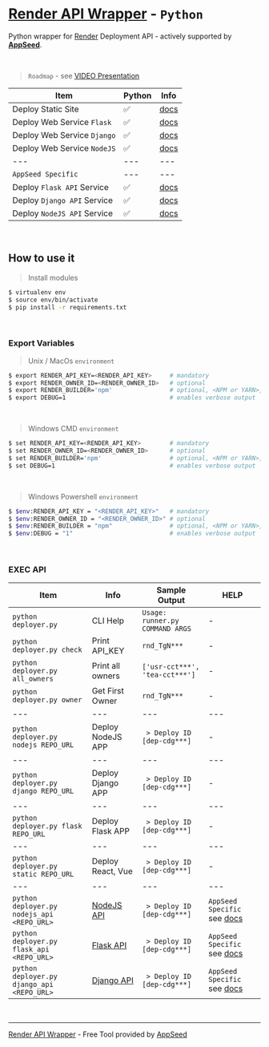 # [Render API Wrapper](https://www.youtube.com/watch?v=RRbmOhTzkYo) - `Python`

Python wrapper for [Render](https://render.com/) Deployment API - actively supported by **[AppSeed](https://appseed.us/)**.

<br />

> `Roadmap` - see [VIDEO Presentation](https://www.youtube.com/watch?v=RRbmOhTzkYo)

| Item | Python | Info |
| --- | --- | --- |
| Deploy Static Site          | ✅ | [docs](./docs/python/deploy-static.md) |
| Deploy Web Service `Flask`  | ✅ | [docs](./docs/python/deploy-flask.md)  |
| Deploy Web Service `Django` | ✅ | [docs](./docs/python/deploy-django.md) |
| Deploy Web Service `NodeJS` | ✅ | [docs](./docs/python/deploy-nodejs.md) |
| --- | --- | --- |
| `AppSeed Specific` | --- | --- |
| Deploy `Flask API` Service  | ✅ | [docs](./docs/python/deploy-flask-api.md)  |
| Deploy `Django API` Service | ✅ | [docs](./docs/python/deploy-django-api.md) |
| Deploy `NodeJS API` Service | ✅ | [docs](./docs/python/deploy-nodejs-api.md) |

<br />

## How to use it

> Install modules

```bash
$ virtualenv env
$ source env/bin/activate
$ pip install -r requirements.txt
```

<br />

### Export Variables

> Unix / MacOs `environment`

```bash
$ export RENDER_API_KEY=<RENDER_API_KEY>     # mandatory
$ export RENDER_OWNER_ID=<RENDER_OWNER_ID>   # optional
$ export RENDER_BUILDER='npm'                # optional, <NPM or YARN>, defaults to NPM
$ export DEBUG=1                             # enables verbose output
```

<br />

> Windows CMD `environment`

```bash
$ set RENDER_API_KEY=<RENDER_API_KEY>        # mandatory
$ set RENDER_OWNER_ID=<RENDER_OWNER_ID>      # optional
$ set RENDER_BUILDER='npm'                   # optional, <NPM or YARN>, defaults to NPM
$ set DEBUG=1                                # enables verbose output
```

<br />

> Windows Powershell `environment`

```bash
$ $env:RENDER_API_KEY = "<RENDER_API_KEY>"   # mandatory
$ $env:RENDER_OWNER_ID = "<RENDER_OWNER_ID>" # optional
$ $env:RENDER_BUILDER = "npm"                # optional, <NPM or YARN>, defaults to NPM
$ $env:DEBUG = "1"                           # enables verbose output
```

<br />

### EXEC API

| Item | Info | Sample Output | HELP |
| --- | --- | --- | --- |
| `python deployer.py` | CLI Help | `Usage: runner.py COMMAND ARGS` | - |
| `python deployer.py check` | Print API_KEY | `rnd_TgN***` | - |
| `python deployer.py all_owners` | Print all owners | `['usr-cct***', 'tea-cct***']` | - |
| `python deployer.py owner` | Get First Owner | `rnd_TgN***` | - |
| --- | --- | --- | --- |
| `python deployer.py nodejs REPO_URL` | Deploy NodeJS APP | ` > Deploy ID [dep-cdg***]` | - |
| --- | --- | --- | --- |
| `python deployer.py django REPO_URL` | Deploy Django APP | ` > Deploy ID [dep-cdg***]` | - |
| --- | --- | --- | --- |
| `python deployer.py flask REPO_URL` | Deploy Flask APP | ` > Deploy ID [dep-cdg***]` | - |
| --- | --- | --- | --- |
| `python deployer.py static REPO_URL` | Deploy React, Vue | ` > Deploy ID [dep-cdg***]` | - |
| --- | --- | --- | --- |
| `python deployer.py nodejs_api <REPO_URL>` | [NodeJS API](https://github.com/app-generator/api-server-nodejs) | ` > Deploy ID [dep-cdg***]` | `AppSeed Specific` see [docs](./docs/python/deploy-nodejs-api.md) |
| `python deployer.py flask_api  <REPO_URL>` | [Flask API](https://github.com/app-generator/api-server-flask)   | ` > Deploy ID [dep-cdg***]` | `AppSeed Specific` see [docs](./docs/python/deploy-flask-api.md)  |
| `python deployer.py django_api <REPO_URL>` | [Django API](https://github.com/app-generator/api-server-django) | ` > Deploy ID [dep-cdg***]` | `AppSeed Specific` see [docs](./docs/python/deploy-django-api.md) |

<br />

---
[Render API Wrapper](https://www.youtube.com/watch?v=RRbmOhTzkYo) - Free Tool provided by [AppSeed](https://appseed.us/)
